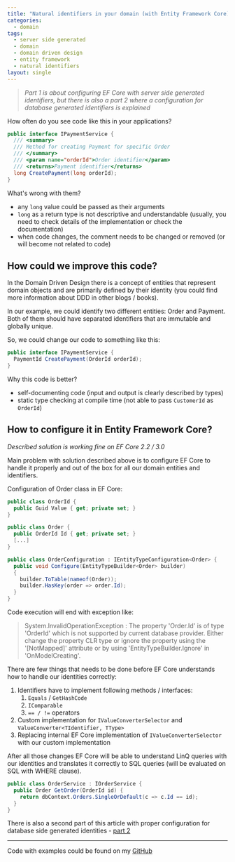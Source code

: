 ```yaml
---
title: "Natural identifiers in your domain (with Entity Framework Core) - part 1"
categories:
  - domain
tags:
  - server side generated
  - domain
  - domain driven design
  - entity framework
  - natural identifiers
layout: single
---
```


> *Part 1 is about configuring EF Core with server side generated identifiers, but there is also a part 2 where a configuration for database generated identifiers is explained*

How often do you see code like this in your applications?

```csharp
public interface IPaymentService {
  /// <summary>
  /// Method for creating Payment for specific Order
  /// </summary>
  /// <param name="orderId">Order identifier</param>
  /// <returns>Payment identifier</returns>
  long CreatePayment(long orderId);
}
```

What's wrong with them? 

* any `long` value could be passed as their arguments
* `long` as a return type is not descriptive and understandable (usually, you need to check details of the implementation or check the documentation)
* when code changes, the comment needs to be changed or removed (or will become not related to code)

## How could we improve this code?

In the Domain Driven Design there is a concept of entities that represent domain objects and are primarily defined by their identity (you could find more information about DDD in other blogs / books). 

In our example, we could identify two different entities: Order and Payment. Both of them should have separated identifiers that are immutable and globally unique.

So, we could change our code to something like this:
```csharp
public interface IPaymentService {
  PaymentId CreatePayment(OrderId orderId);
}
```

Why this code is better?

* self-documenting code (input and output is clearly described by types)
* static type checking at compile time (not able to pass `CustomerId` as `OrderId`)

## How to configure it in Entity Framework Core?

*Described solution is working fine on EF Core 2.2 / 3.0*

Main problem with solution described above is to configure EF Core to handle it properly and out of the box for all our domain entities and identifiers.

Configuration of Order class in EF Core:

```csharp
public class OrderId {
  public Guid Value { get; private set; }
}

public class Order {
  public OrderId Id { get; private set; }
  [...]
}

public class OrderConfiguration : IEntityTypeConfiguration<Order> {
  public void Configure(EntityTypeBuilder<Order> builder)
  {
    builder.ToTable(nameof(Order));
    builder.HasKey(order => order.Id);
  }
}

```

Code execution will end with exception like:

> System.InvalidOperationException : The property 'Order.Id' is of type 'OrderId' which is not supported by current database provider. Either change the property CLR type or ignore the property using the '[NotMapped]' attribute or by using 'EntityTypeBuilder.Ignore' in 'OnModelCreating'.

There are few things that needs to be done before EF Core understands how to handle our identities correctly:

1. Identifiers have to implement following methods / interfaces:
    1. `Equals` / `GetHashCode`
    2. `IComparable`
    3. `== / !=` operators
2. Custom implementation for `IValueConverterSelector` and `ValueConverter<TIdentifier, TType>`
3. Replacing internal EF Core implementation of `IValueConverterSelector` with our custom implementation

After all those changes EF Core will be able to understand LinQ queries with our identities and translates it correctly to SQL queries (will be evaluated on SQL with WHERE clause).

```csharp
public class OrderService : IOrderService {
  public Order GetOrder(OrderId id) {
    return dbContext.Orders.SingleOrDefault(c => c.Id == id);
  }
}
```

There is also a second part of this article with proper configuration for database side generated identities - [part 2](/domain/natural-identifiers-with-entity-framework-core-part-2/) 

---

Code with examples could be found on my [GitHub](https://github.com/sygnowskip/sygnowskip.github.io/tree/master/sources/2019-11-03-natural-identifiers-with-entity-framework-core)